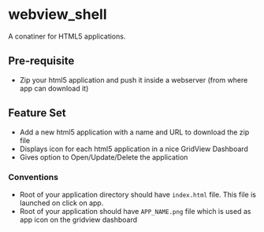 webview_shell
=============

A conatiner for HTML5 applications. 

## Pre-requisite

* Zip your html5 application and push it inside a webserver (from where app can download it)

## Feature Set

* Add a new html5 application with a name and URL to download the zip file
* Displays icon for each html5 application in a nice GridView Dashboard
* Gives option to Open/Update/Delete the application


### Conventions

* Root of your application directory should have `` index.html `` file. This file is launched on click on app.
* Root of your application should have `` APP_NAME.png `` file which is used as app icon on the gridview dashboard
